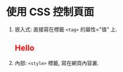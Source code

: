 # 使用 CSS 控制頁面

1. 嵌入式: 直接寫在標籤 ```<tag>``` 的屬性="值" 上.  
   <h2 style="color:red;"> Hello </h2>
2. 內部: `<style>` 標籤, 寫在網頁內容裏. 
      


     
